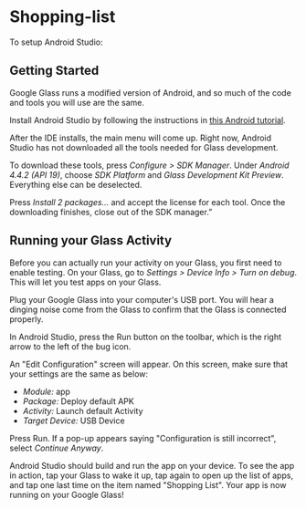 # Shopping-list

To setup Android Studio:

<h2>Getting Started</h2>

Google Glass runs a modified version of Android, and so much of the code and tools you will use are the same.

Install Android Studio by following the instructions in <a href="http://www.raywenderlich.com/78574/android-tutorial-for-beginners-part-1">this Android tutorial</a>. 

After the IDE installs, the main menu will come up. Right now, Android Studio has not downloaded all the tools needed for Glass development. 

To download these tools, press <em>Configure > SDK Manager</em>. Under <em>Android 4.4.2 (API 19)</em>, choose <em>SDK Platform</em> and <em>Glass Development Kit Preview</em>. Everything else can be deselected.

Press <em>Install 2 packages...</em> and accept the license for each tool. Once the downloading finishes, close out of the SDK manager.”

<h2>Running your Glass Activity</h2>

Before you can actually run your activity on your Glass, you first need to enable testing. On your Glass, go to <em>Settings > Device Info > Turn on debug</em>. This will let you test apps on your Glass.

Plug your Google Glass into your computer's USB port. You will hear a dinging noise come from the Glass to confirm that the Glass is connected properly.

In Android Studio, press the Run button on the toolbar, which is the right arrow to the left of the bug icon.

An "Edit Configuration" screen will appear. On this screen, make sure that your settings are the same as below:

<ul>
	<li><em>Module:</em> app</li>
	<li><em>Package:</em> Deploy default APK</li>
	<li><em>Activity:</em> Launch default Activity</li>
	<li><em>Target Device:</em> USB Device</li>
</ul>

Press Run. If a pop-up appears saying "Configuration is still incorrect", select <em>Continue Anyway</em>.

Android Studio should build and run the app on your device. To see the app in action, tap your Glass to wake it up, tap again to open up the list of apps, and tap one last time on the item named "Shopping List". Your app is now running on your Google Glass!
